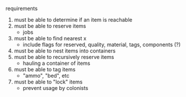 requirements

1. must be able to determine if an item is reachable
2. must be able to reserve items
    - jobs
3. must be able to find nearest x
    - include flags for reserved, quality, material, tags, components (?)
4. must be able to nest items into containers
5. must be able to recursively reserve items
    - hauling a container of items
6. must be able to tag items
    - "ammo", "bed", etc
7. must be able to "lock" items
    - prevent usage by colonists

